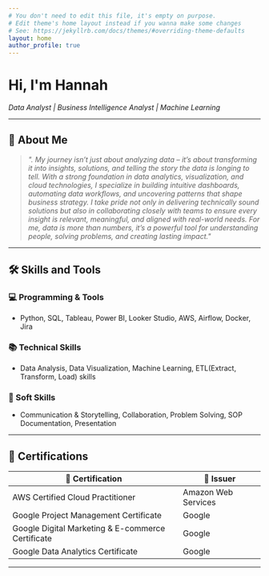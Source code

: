 ```yaml
---
# You don't need to edit this file, it's empty on purpose.
# Edit theme's home layout instead if you wanna make some changes
# See: https://jekyllrb.com/docs/themes/#overriding-theme-defaults
layout: home
author_profile: true
---
```



# Hi, I'm Hannah

*Data Analyst | Business Intelligence Analyst | Machine Learning*

---

## 📖 About Me

> *". My journey isn’t just about analyzing data – it’s about transforming it into insights,  solutions, and telling the story the data is longing to tell. With a strong foundation in data analytics, visualization, and cloud technologies, I specialize in building intuitive dashboards, automating data workflows, and uncovering patterns that shape business strategy. I take pride not only in delivering technically sound solutions but also in collaborating closely with teams to ensure every insight is relevant, meaningful, and aligned with real-world needs. For me, data is more than numbers, it’s a powerful tool for understanding people, solving problems, and creating lasting impact."*

---

## 🛠️ Skills and Tools

### 💻 Programming & Tools
- Python, SQL, Tableau, Power BI, Looker Studio, AWS, Airflow, Docker, Jira 

### 📚 Technical Skills
- Data Analysis, Data Visualization, Machine Learning, ETL(Extract, Transform, Load) skills

### 🤝 Soft Skills
- Communication & Storytelling, Collaboration, Problem Solving, SOP Documentation, Presentation

---

## 📜 Certifications

| 🏅 Certification | 🏢 Issuer |
|------------------|-----------|
| AWS Certified Cloud Practitioner | Amazon Web Services |
| Google Project Management Certificate | Google |
| Google Digital Marketing & E-commerce Certificate | Google |
| Google Data Analytics Certificate | Google |

---
